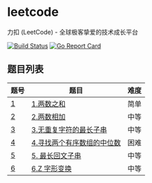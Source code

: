 # leetcode

力扣 (LeetCode) - 全球极客挚爱的技术成长平台

[![Build Status](https://travis-ci.org/iceopen/leetcode.svg?branch=master)](https://travis-ci.org/iceopen/leetcode)
[![Go Report Card](https://goreportcard.com/badge/github.com/iceopen/leetcode)](https://goreportcard.com/report/github.com/iceopen/leetcode)

## 题目列表

|题号|题目|难度|
| --- | --- | --- |
|[1](https://leetcode-cn.com/problems/two-sum/)|[1.两数之和](./algorithms/1-two-sum)|简单|
|[2](https://leetcode-cn.com/problems/add-two-numbers/)|[2.两数相加](./algorithms/1-add-two-numbers)|中等|
|[3](https://leetcode-cn.com/problems/longest-substring-without-repeating-characters)|[3.无重复字符的最长子串](./algorithms/3-longest-substring-without-repeating-characters)|中等|
|[4](https://leetcode-cn.com/problems/median-of-two-sorted-arrays/)|[4.寻找两个有序数组的中位数](./algorithms/4-median-of-two-sorted-arrays)|困难|
|[5](https://leetcode-cn.com/problems/longest-palindromic-substring/)|[5. 最长回文子串](./algorithms/5-longest-palindromic-substring/)|中等|
|[6](https://leetcode-cn.com/problems/zigzag-conversion/)|[6.Z 字形变换](./algorithms/6-zigzag-conversion)|中等|
